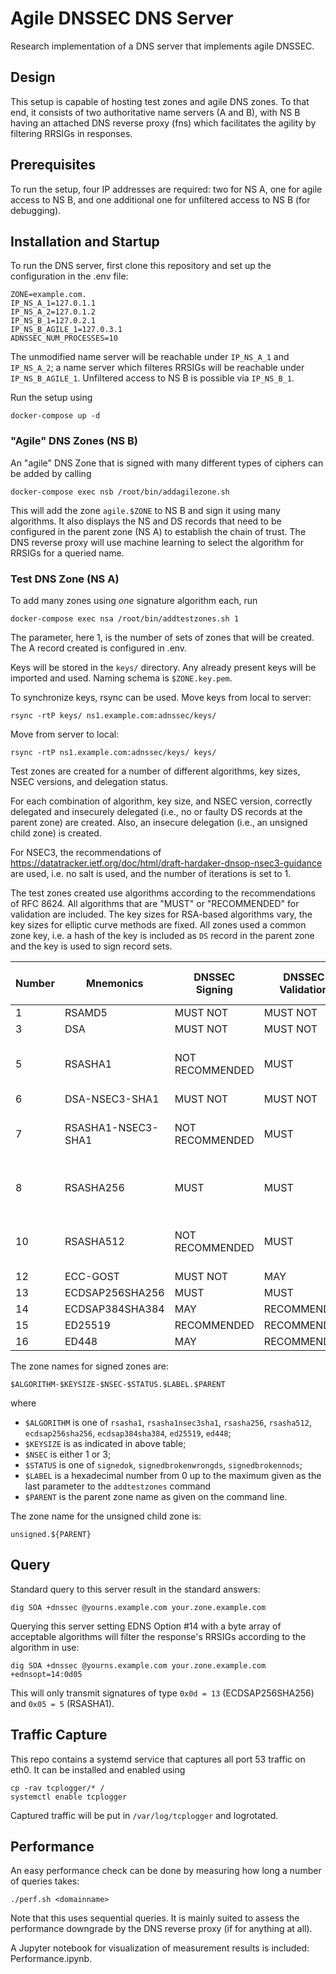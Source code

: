 # Agile DNSSEC DNS Server

Research implementation of a DNS server that implements agile DNSSEC.

## Design

This setup is capable of hosting test zones and agile DNS zones.
To that end, it consists of two authoritative name servers (A and B), with NS B having an attached DNS reverse proxy
(fns) which facilitates the agility by filtering RRSIGs in responses.

## Prerequisites

To run the setup, four IP addresses are required: two for NS A, one for agile access to NS B, and one additional one
for unfiltered access to NS B (for debugging).

## Installation and Startup

To run the DNS server, first clone this repository and set up the configuration in the .env file:

```shell
ZONE=example.com.
IP_NS_A_1=127.0.1.1
IP_NS_A_2=127.0.1.2
IP_NS_B_1=127.0.2.1
IP_NS_B_AGILE_1=127.0.3.1
ADNSSEC_NUM_PROCESSES=10
```

The unmodified name server will be reachable under `IP_NS_A_1` and `IP_NS_A_2`;
a name server which filteres RRSIGs will be reachable under `IP_NS_B_AGILE_1`.
Unfiltered access to NS B is possible via `IP_NS_B_1`.

Run the setup using

```shell
docker-compose up -d
```

### "Agile" DNS Zones (NS B)

An "agile" DNS Zone that is signed with many different types of ciphers can be added by calling

```shell
docker-compose exec nsb /root/bin/addagilezone.sh
```

This will add the zone `agile.$ZONE` to NS B and sign it using many algorithms.
It also displays the NS and DS records that need to be configured in the parent zone (NS A) to establish the chain of
trust.
The DNS reverse proxy will use machine learning to select the algorithm for RRSIGs for a queried name.

### Test DNS Zone (NS A)

To add many zones using *one* signature algorithm each, run

```shell
docker-compose exec nsa /root/bin/addtestzones.sh 1
```

The parameter, here 1, is the number of sets of zones that will be created. The A record created is configured in .env.

Keys will be stored in the `keys/` directory. Any already present keys will be imported and used.
Naming schema is `$ZONE.key.pem`.

To synchronize keys, rsync can be used. Move keys from local to server:

```shell
rsync -rtP keys/ ns1.example.com:adnssec/keys/
```

Move from server to local:

```shell
rsync -rtP ns1.example.com:adnssec/keys/ keys/
```

Test zones are created for a number of different algorithms, key sizes, NSEC versions, and delegation status.

For each combination of algorithm, key size, and NSEC version, correctly delegated and insecurely delegated
(i.e., no or faulty DS records at the parent zone) are created.
Also, an insecure delegation (i.e., an unsigned child zone) is created.

For NSEC3, the recommendations of https://datatracker.ietf.org/doc/html/draft-hardaker-dnsop-nsec3-guidance are used,
i.e. no salt is used, and the number of iterations is set to 1.

The test zones created use algorithms according to the recommendations of RFC 8624.
All algorithms that are "MUST" or "RECOMMENDED" for validation are included.
The key sizes for RSA-based algorithms vary, the key sizes for elliptic curve methods are fixed.
All zones used a common zone key, i.e. a hash of the key is included as `DS` record in the parent zone and the key is
used to sign record sets.

| Number | Mnemonics          | DNSSEC Signing  | DNSSEC Validation | Used Key Sizes
| ------ | ------------------ | --------------- | ----------------- | -------------------
| 1      | RSAMD5             | MUST NOT        | MUST NOT          | -
| 3      | DSA                | MUST NOT        | MUST NOT          | -
| 5      | RSASHA1            | NOT RECOMMENDED | MUST              | 1024 1871 2048 4096
| 6      | DSA-NSEC3-SHA1     | MUST NOT        | MUST NOT          | -
| 7      | RSASHA1-NSEC3-SHA1 | NOT RECOMMENDED | MUST              | 1024 1871 2048 4096
| 8      | RSASHA256          | MUST            | MUST              | 1024 1871 2048 4096
| 10     | RSASHA512          | NOT RECOMMENDED | MUST              | 1024 1871 2048 4096
| 12     | ECC-GOST           | MUST NOT        | MAY               | -
| 13     | ECDSAP256SHA256    | MUST            | MUST              | 256
| 14     | ECDSAP384SHA384    | MAY             | RECOMMENDED       | 384
| 15     | ED25519            | RECOMMENDED     | RECOMMENDED       | 256
| 16     | ED448              | MAY             | RECOMMENDED       | 456

The zone names for signed zones are:

    $ALGORITHM-$KEYSIZE-$NSEC-$STATUS.$LABEL.$PARENT

where

- `$ALGORITHM` is one of `rsasha1`, `rsasha1nsec3sha1`, `rsasha256`, `rsasha512`, `ecdsap256sha256`, `ecdsap384sha384`,
   `ed25519`, `ed448`;
- `$KEYSIZE` is as indicated in above table;
- `$NSEC` is either 1 or 3;
- `$STATUS` is one of `signedok`, `signedbrokenwrongds`, `signedbrokennods`;
- `$LABEL` is a hexadecimal number from 0 up to the maximum given as the last parameter to the `addtestzones` command
- `$PARENT` is the parent zone name as given on the command line.

The zone name for the unsigned child zone is:

    unsigned.${PARENT}

## Query

Standard query to this server result in the standard answers:

```shell
dig SOA +dnssec @yourns.example.com your.zone.example.com
```

Querying this server setting EDNS Option #14 with a byte array of acceptable algorithms will filter the response's
RRSIGs according to the algorithm in use:

```shell
dig SOA +dnssec @yourns.example.com your.zone.example.com +ednsopt=14:0d05
```

This will only transmit signatures of type `0x0d = 13` (ECDSAP256SHA256) and `0x05 = 5` (RSASHA1).

## Traffic Capture

This repo contains a systemd service that captures all port 53 traffic on eth0.
It can be installed and enabled using

```shell
cp -rav tcplogger/* /
systemctl enable tcplogger
```

Captured traffic will be put in `/var/log/tcplogger` and logrotated.


## Performance

An easy performance check can be done by measuring how long a number of queries takes:

```shell
./perf.sh <domainname>
```

Note that this uses sequential queries. It is mainly suited to assess the performance downgrade by the DNS reverse
proxy (if for anything at all).

A Jupyter notebook for visualization of measurement results is included: Performance.ipynb.
